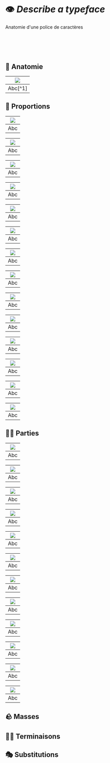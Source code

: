 # 👁️ *Describe a typeface*
  Anatomie d'une police de caractères
# &nbsp;


## 🦴 Anatomie

|![](links/Typo_Anatomy_01.jpg) |
|:---:|
| Abc[^1]           |

## 📐 Proportions

|![](links/Typo_Anatomy_02.jpg) |
|:---:|
| Abc           |

|![](links/Typo_Anatomy_03.jpg) |
|:---:|
| Abc           |

|![](links/Typo_Anatomy_04.jpg) |
|:---:|
| Abc           |

|![](links/Typo_Anatomy_05.jpg) |
|:---:|
| Abc           |

|![](links/Typo_Anatomy_06.jpg) |
|:---:|
| Abc           |

|![](links/Typo_Anatomy_07.jpg) |
|:---:|
| Abc           |

|![](links/Typo_Anatomy_08.jpg) |
|:---:|
| Abc           |

|![](links/Typo_Anatomy_09.jpg) |
|:---:|
| Abc           |

|![](links/Typo_Anatomy_10.jpg) |
|:---:|
| Abc           |

|![](links/Typo_Anatomy_11.jpg) |
|:---:|
| Abc           |

|![](links/Typo_Anatomy_12.jpg) |
|:---:|
| Abc           |

|![](links/Typo_Anatomy_13.jpg) |
|:---:|
| Abc           |

|![](links/Typo_Anatomy_14.jpg) |
|:---:|
| Abc           |

|![](links/Typo_Anatomy_15.jpg) |
|:---:|
| Abc           |

## 👂🏻 Parties

|![](links/Typo_Anatomy_16.jpg) |
|:---:|
| Abc           |

|![](links/Typo_Anatomy_17.jpg) |
|:---:|
| Abc           |

|![](links/Typo_Anatomy_18.jpg) |
|:---:|
| Abc           |

|![](links/Typo_Anatomy_19.jpg) |
|:---:|
| Abc           |

|![](links/Typo_Anatomy_20.jpg) |
|:---:|
| Abc           |

|![](links/Typo_Anatomy_21.jpg) |
|:---:|
| Abc           |

|![](links/Typo_Anatomy_22.jpg) |
|:---:|
| Abc           |

|![](links/Typo_Anatomy_23.jpg) |
|:---:|
| Abc           |

|![](links/Typo_Anatomy_24.jpg) |
|:---:|
| Abc           |

|![](links/Typo_Anatomy_25.jpg) |
|:---:|
| Abc           |

|![](links/Typo_Anatomy_26.jpg) |
|:---:|
| Abc           |

|![](links/Typo_Anatomy_27.jpg) |
|:---:|
| Abc           |

## 🪨 Masses

## ☝🏻 Terminaisons

## 🎭 Substitutions
